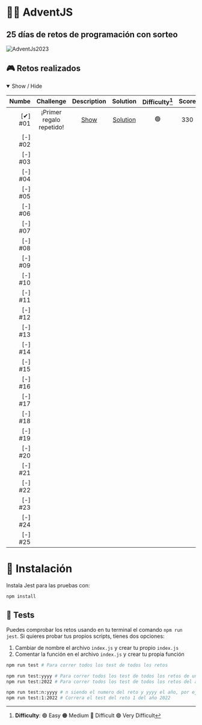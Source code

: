 # **🎁🧦 AdventJS**
## **25 días de retos de programación con sorteo**


![AdventJs2023](https://imgur.com/V5JKvkv.png)

## **🎮 Retos realizados**

<details open>
<summary>Show / Hide</summary>

| Numbe     | Challenge                 | Description        | Solution                 | Difficulty[^1] | Score |
| --------: | :----------------------:  | :-----------------:| :----------------------: | :------------: | :---: |
| [✔] #01  | ¡Primer regalo repetido!  | [Show][c01-readme] | [Solution][c01-solution] |       🟢       |  330  |
| [-] #02  |                           |                    |                          |                |       |
| [-] #03  |                           |                    |                          |                |       |
| [-] #04  |                           |                    |                          |                |       |
| [-] #05  |                           |                    |                          |                |       |
| [-] #06  |                           |                    |                          |                |       |
| [-] #07  |                           |                    |                          |                |       |
| [-] #08  |                           |                    |                          |                |       |
| [-] #09  |                           |                    |                          |                |       |
| [-] #10  |                           |                    |                          |                |       |
| [-] #11  |                           |                    |                          |                |       |
| [-] #12  |                           |                    |                          |                |       |
| [-] #13  |                           |                    |                          |                |       |
| [-] #14  |                           |                    |                          |                |       |
| [-] #15  |                           |                    |                          |                |       |
| [-] #16  |                           |                    |                          |                |       |
| [-] #17  |                           |                    |                          |                |       |
| [-] #18  |                           |                    |                          |                |       |
| [-] #19  |                           |                    |                          |                |       |
| [-] #20  |                           |                    |                          |                |       |
| [-] #21  |                           |                    |                          |                |       |
| [-] #22  |                           |                    |                          |                |       |
| [-] #23  |                           |                    |                          |                |       |
| [-] #24  |                           |                    |                          |                |       |
| [-] #25  |                           |                    |                          |                |       |

[^1]: **Difficulty**: 🟢 Easy 🟠 Medium 🔴 Difficult 🟣 Very Difficult

[c01-readme]: ./challenge01/README.md
[c01-solution]: ./challenge01/index.js
</details>


# **📝 Instalación**

Instala Jest para las pruebas con:

```bash
npm install
```

## **🧪 Tests**

Puedes comprobar los retos usando en tu terminal el comando `npm run jest`.
Si quieres probar tus propios scripts, tienes dos opciones:

1. Cambiar de nombre el archivo `index.js` y crear tu propio `index.js`
2. Comentar la función en el archivo `index.js` y crear tu propia función

```bash
npm run test # Para correr todos los test de todos los retos

npm run test:yyyy # Para correr todos los test de todos los retos de un año es especifico, por ejemplo
npm run test:2022 # Para correr todos los test de todos los retos del año 2022

npm run test:n:yyyy # n siendo el numero del reto y yyyy el año, por ejemplo
npm run test:1:2022 # Correra el test del reto 1 del año 2022
```